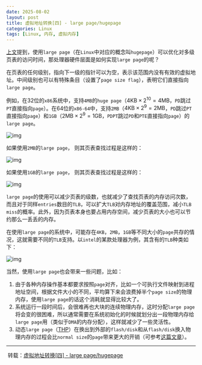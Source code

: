 ```yaml
---
date: 2025-08-02
layout: post
title: 虚拟地址转换[四] - large page/hugepage
categories: Linux
tags: [Linux, 内存, 虚拟内存] 
---
```


[上文](https://zhuanlan.zhihu.com/p/64978946)提到，使用`large page`（在`Linux`中对应的概念叫`hugepage`）可以优化对多级页表的访问时间，那处理器硬件层面是如何实现`large page`的呢？

在页表的任何级别，指向下一级的指针可以为空，表示该范围内没有有效的虚拟地址。中间级别也可以有特殊条目（设置了`page size flag`），表明它们直接指向`large page`。

例如，在32位的`x86`系统中，支持`4MB`的`huge page`（$\text{4KB} \times 2^{10}= \text{4MB}$，`PD`跳过`PT`直接指向`page`）。在64位的`x86-64`中，支持`2MB`（$\text{4KB} \times 2^9 = \text{2MB}$，`PD`跳过`PT`直接指向`page`）和`1GB`（$\text{2MB} \times 2^9 = \text{1GB}$，`PDPT`跳过`PD`和`PTE`直接指向`page`）的`large page`。

![img](https://pic4.zhimg.com/v2-de3fdb5f2627cac7b074ad14256d2855_1440w.jpg)

如果使用`2MB`的`large page`， 则其页表查找过程是这样的：

![img](https://pic2.zhimg.com/v2-2a5c438982f7079a58ebaa7ac4ab1dff_1440w.jpg)

如果使用`1GB`的`large page`， 则其页表查找过程是这样的：

![img](https://pic1.zhimg.com/v2-e53052b5388134b14152145cc49f32f4_1440w.jpg)

`large page`的使用可以减少页表的级数，也就减少了查找页表的内存访问次数，而且对于同样`entries`数目的`TLB`，可以扩大`TLB`对内存地址的覆盖范围，减小`TLB miss`的概率。此外，因为页表本身也要占用内存空间，减少页表的大小也可以节约那么一丢丢的内存。

在使用`large page`的系统中，可能存在`4KB`，`2MB`，`1GB`等不同大小的`page`共存的情况，这就需要不同的`TLB`支持。以`intel`的某款处理器为例，其含有的`TLB`种类如下：

![img](https://pic4.zhimg.com/v2-0f6acc6314c0559954fbb079bcdf6b3d_1440w.jpg)

当然，使用`large page`也会带来一些问题，比如：

1.  由于各种内存操作基本都要求按照`page`对齐，比如一个可执行文件映射到进程地址空间，根据文件大小的不同，平均算下来会浪费掉半个`page size`的物理内存，使用`large page`的话这个消耗就显得比较大了。
2.  系统运行一段时间后，会很难再也大块的连续物理内存，这时分配`large page`将会变的很困难，所以通常需要在系统初始化的时候就划分出一段物理内存给`large page`用（类似于`DMA`的内存分配），这样就减少了一些灵活性。
3.  动态`large page`（[THP](https://zhida.zhihu.com/search?content_id=102890488&content_type=Article&match_order=1&q=THP&zhida_source=entity)）在换出到外部的`flash/disk`和从`flash/disk`换入物理内存的过程会比`normal size`的`page`带来更大的开销（可参考[这篇文章](https://zhuanlan.zhihu.com/p/117239320)）。

<hr/>

​																																	转载：[虚拟地址转换[四] - large page/hugepage](https://zhuanlan.zhihu.com/p/66427560)